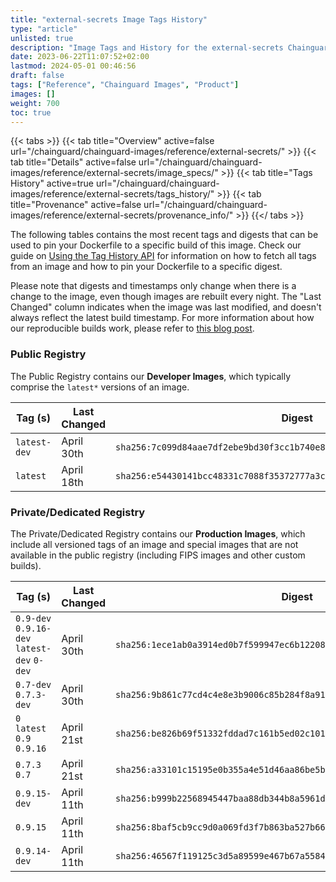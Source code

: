 ```yaml
---
title: "external-secrets Image Tags History"
type: "article"
unlisted: true
description: "Image Tags and History for the external-secrets Chainguard Image"
date: 2023-06-22T11:07:52+02:00
lastmod: 2024-05-01 00:46:56
draft: false
tags: ["Reference", "Chainguard Images", "Product"]
images: []
weight: 700
toc: true
---
```


{{< tabs >}}
{{< tab title="Overview" active=false url="/chainguard/chainguard-images/reference/external-secrets/" >}}
{{< tab title="Details" active=false url="/chainguard/chainguard-images/reference/external-secrets/image_specs/" >}}
{{< tab title="Tags History" active=true url="/chainguard/chainguard-images/reference/external-secrets/tags_history/" >}}
{{< tab title="Provenance" active=false url="/chainguard/chainguard-images/reference/external-secrets/provenance_info/" >}}
{{</ tabs >}}

The following tables contains the most recent tags and digests that can be used to pin your Dockerfile to a specific build of this image. Check our guide on [Using the Tag History API](/chainguard/chainguard-images/using-the-tag-history-api/) for information on how to fetch all tags from an image and how to pin your Dockerfile to a specific digest.

Please note that digests and timestamps only change when there is a change to the image, even though images are rebuilt every night. The "Last Changed" column indicates when the image was last modified, and doesn't always reflect the latest build timestamp. For more information about how our reproducible builds work, please refer to [this blog post](https://www.chainguard.dev/unchained/reproducing-chainguards-reproducible-image-builds).

### Public Registry
The Public Registry contains our **Developer Images**, which typically comprise the `latest*` versions of an image.

| Tag (s)       | Last Changed | Digest                                                                    |
|---------------|--------------|---------------------------------------------------------------------------|
|  `latest-dev` | April 30th   | `sha256:7c099d84aae7df2ebe9bd30f3cc1b740e85ef3e4672f96232c956600d541645a` |
|  `latest`     | April 18th   | `sha256:e54430141bcc48331c7088f35372777a3c166c1b613695d687a847a14e9a11dd` |


### Private/Dedicated Registry
The Private/Dedicated Registry contains our **Production Images**, which include all versioned tags of an image and special images that are not available in the public registry (including FIPS images and other custom builds).

| Tag (s)                                      | Last Changed | Digest                                                                    |
|----------------------------------------------|--------------|---------------------------------------------------------------------------|
|  `0.9-dev` `0.9.16-dev` `latest-dev` `0-dev` | April 30th   | `sha256:1ece1ab0a3914ed0b7f599947ec6b122088a22b21d7cfb05b14259603bf6af33` |
|  `0.7-dev` `0.7.3-dev`                       | April 30th   | `sha256:9b861c77cd4c4e8e3b9006c85b284f8a916837699f72e54b26c9247a178533a0` |
|  `0` `latest` `0.9` `0.9.16`                 | April 21st   | `sha256:be826b69f51332fddad7c161b5ed02c1018ce008d404fc9b36e20a325afc6b96` |
|  `0.7.3` `0.7`                               | April 21st   | `sha256:a33101c15195e0b355a4e51d46aa86be5b6ecd8171b467309409e9bd32837fbc` |
|  `0.9.15-dev`                                | April 11th   | `sha256:b999b22568945447baa88db344b8a5961d1fac5a26ccb4f83707ae6389b58ee8` |
|  `0.9.15`                                    | April 11th   | `sha256:8baf5cb9cc9d0a069fd3f7b863ba527b660b04136b0fb3accc42c4d76b28e796` |
|  `0.9.14-dev`                                | April 11th   | `sha256:46567f119125c3d5a89599e467b67a55845d5613cc0f16610a3dd30f5b084e17` |

